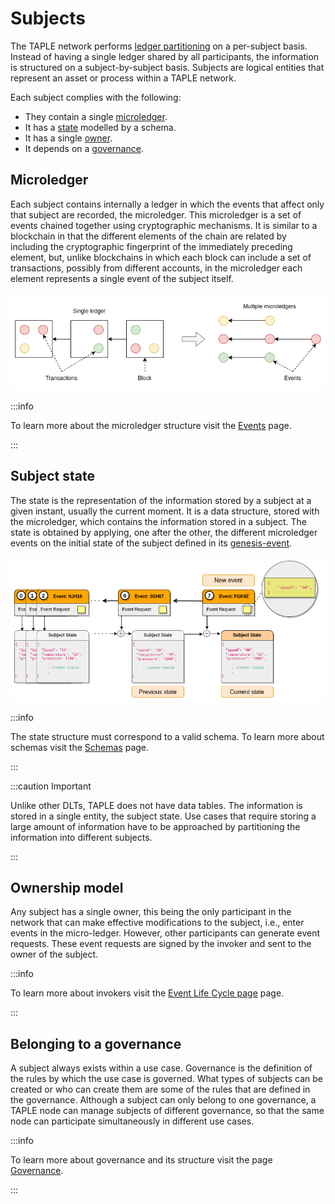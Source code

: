 # Subjects

The TAPLE network performs [ledger partitioning](./what-is-taple.md#partitioning-of-the-ledger-by-assets) on a per-subject basis. Instead of having a single ledger shared by all participants, the information is structured on a subject-by-subject basis. Subjects are logical entities that represent an asset or process within a TAPLE network. 

Each subject complies with the following: 

- They contain a single [microledger](#microledger).  
- It has a [state](#subject-state) modelled by a schema. 
- It has a single [owner](#ownership-model).
- It depends on a [governance](#belonging-to-a-governance). 

## Microledger

Each subject contains internally a ledger in which the events that affect only that subject are recorded, the microledger. This microledger is a set of events chained together using cryptographic mechanisms. It is similar to a blockchain in that the different elements of the chain are related by including the cryptographic fingerprint of the immediately preceding element, but, unlike blockchains in which each block can include a set of transactions, possibly from different accounts, in the microledger each element represents a single event of the subject itself.

![Ledger differences](../img/ledger-differences.png)

:::info

To learn more about the microledger structure visit the [Events](./events.md) page.

:::

## Subject state

The state is the representation of the information stored by a subject at a given instant, usually the current moment. It is a data structure, stored with the microledger, which contains the information stored in a subject. The state is obtained by applying, one after the other, the different microledger events on the initial state of the subject defined in its [genesis-event](/docs/technology/events#evento-de-g%C3%A9nesis-genesis-event). 

![Subjects](../img/subject-state.png)

:::info

The state structure must correspond to a valid schema. To learn more about schemas visit the [Schemas](./schemas.md) page. 

:::

:::caution Important

Unlike other DLTs, TAPLE does not have data tables. The information is stored in a single entity, the subject state. Use cases that require storing a large amount of information have to be approached by partitioning the information into different subjects. 

:::

## Ownership model
Any subject has a single owner, this being the only participant in the network that can make effective modifications to the subject, i.e., enter events in the micro-ledger. However, other participants can generate event requests. These event requests are signed by the invoker and sent to the owner of the subject.

:::info

To learn more about invokers visit the [Event Life Cycle page](./event-life-cycle.md#event-request) page. 

:::
<!--

PENDIENTE DE TERMINAR Y PONER UNA FIGURA EXPLICATIVA. PENDIENTE DE ANALIZAR CODIGO

### Subject Identifier
Cada sujeto tiene un identificador único y una clave privada con la que firmar los eventos de la cadena. El propietario del sujeto es el único que posee esta clave privada. El identificador del sujeto tiene las siguientes características:
- Es único. 
- Esta asociado a la clave privada del sujeto.
- Permite validar su propietario.

Para lograr estas características, el identificador del sujeto se deriva a partir de la petición de evento y de la clave pública de un par de claves generadas para esta labor.
-->


## Belonging to a governance
A subject always exists within a use case. Governance is the definition of the rules by which the use case is governed. What types of subjects can be created or who can create them are some of the rules that are defined in the governance. Although a subject can only belong to one governance, a TAPLE node can manage subjects of different governance, so that the same node can participate simultaneously in different use cases. 

:::info

To learn more about governance and its structure visit the page [Governance](./governance).

:::